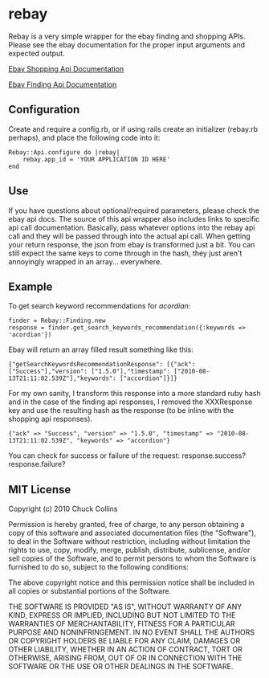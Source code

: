 rebay
========
Rebay is a very simple wrapper for the ebay finding and shopping APIs.  Please see the ebay documentation for the proper input arguments and expected output. 

[Ebay Shopping Api Documentation](http://developer.ebay.com/products/shopping/)

[Ebay Finding Api Documentation](http://developer.ebay.com/products/finding/)

Configuration
-------------
Create and require a config.rb, or if using rails create an initializer (rebay.rb perhaps), and place the following code into it:

	Rebay::Api.configure do |rebay|
		rebay.app_id = 'YOUR APPLICATION ID HERE'
	end
		
		
Use
---
If you have questions about optional/required parameters, please check the ebay api docs.  The source of this api wrapper also includes links to specific api call documentation.  Basically, pass whatever options into the rebay api call and they will be passed through into the actual api call.  When getting your return response, the json from ebay is transformed just a bit.  You can still expect the same keys to come through in the hash, they just aren't annoyingly wrapped in an array... everywhere.


Example
-------
To get search keyword recommendations for *acordian*:

	finder = Rebay::Finding.new
	response = finder.get_search_keywords_recommendation({:keywords => 'acordian'})
	
Ebay will return an array filled result something like this:
		
	{"getSearchKeywordsRecommendationResponse": [{"ack": ["Success"],"version": ["1.5.0"],"timestamp": ["2010-08-13T21:11:02.539Z"],"keywords": ["accordion"]}]}
	
For my own sanity, I transform this response into a more standard ruby hash and in the case of the finding api responses, I removed the XXXResponse key and use the resulting hash as the response (to be inline with the shopping api responses).

	{"ack" => "Success", "version" => "1.5.0", "timestamp" => "2010-08-13T21:11:02.539Z", "keywords" => "accordion"}

You can check for success or failure of the request:
	response.success?
	response.failure?
	
MIT License
-----------
Copyright (c) 2010 Chuck Collins

Permission is hereby granted, free of charge, to any person obtaining a copy
of this software and associated documentation files (the "Software"), to deal
in the Software without restriction, including without limitation the rights
to use, copy, modify, merge, publish, distribute, sublicense, and/or sell
copies of the Software, and to permit persons to whom the Software is
furnished to do so, subject to the following conditions:

The above copyright notice and this permission notice shall be included in
all copies or substantial portions of the Software.

THE SOFTWARE IS PROVIDED "AS IS", WITHOUT WARRANTY OF ANY KIND, EXPRESS OR
IMPLIED, INCLUDING BUT NOT LIMITED TO THE WARRANTIES OF MERCHANTABILITY,
FITNESS FOR A PARTICULAR PURPOSE AND NONINFRINGEMENT. IN NO EVENT SHALL THE
AUTHORS OR COPYRIGHT HOLDERS BE LIABLE FOR ANY CLAIM, DAMAGES OR OTHER
LIABILITY, WHETHER IN AN ACTION OF CONTRACT, TORT OR OTHERWISE, ARISING FROM,
OUT OF OR IN CONNECTION WITH THE SOFTWARE OR THE USE OR OTHER DEALINGS IN
THE SOFTWARE.